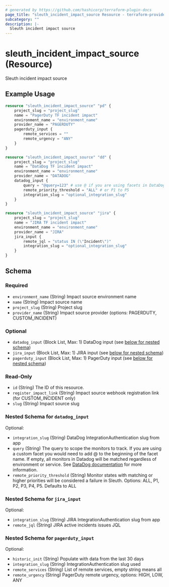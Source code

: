 ```yaml
---
# generated by https://github.com/hashicorp/terraform-plugin-docs
page_title: "sleuth_incident_impact_source Resource - terraform-provider-sleuth"
subcategory: ""
description: |-
  Sleuth incident impact source
---
```


# sleuth_incident_impact_source (Resource)

Sleuth incident impact source

## Example Usage

```terraform
resource "sleuth_incident_impact_source" "pd" {
    project_slug = "project_slug"
    name = "PagerDuty TF incident impact"
    environment_name = "environment_name"
    provider_name = "PAGERDUTY"
    pagerduty_input {
        remote_services = ""
        remote_urgency = "ANY"
    }
}

resource "sleuth_incident_impact_source" "dd" {
    project_slug = "project_slug"
    name = "DataDog TF incident impact"
    environment_name = "environment_name"
    provider_name = "DATADOG"
    datadog_input {
        query = "@query=123" # use @ if you are using facets in DataDog
        remote_priority_threshold = "ALL" # or P1 to P5
        integration_slug = "optional_integration_slug"
    }
}

resource "sleuth_incident_impact_source" "jira" {
    project_slug = "project_slug"
    name = "JIRA TF incident impact"
    environment_name = "environment_name"
    provider_name = "JIRA"
    jira_input {
        remote_jql = "status IN (\"Incident\")"
        integration_slug = "optional_integration_slug"
    }
}
```

<!-- schema generated by tfplugindocs -->
## Schema

### Required

- `environment_name` (String) Impact source environment name
- `name` (String) Impact source name
- `project_slug` (String) Project slug
- `provider_name` (String) Impact source provider (options: PAGERDUTY, CUSTOM_INCIDENT)

### Optional

- `datadog_input` (Block List, Max: 1) DataDog input (see [below for nested schema](#nestedblock--datadog_input))
- `jira_input` (Block List, Max: 1) JIRA input (see [below for nested schema](#nestedblock--jira_input))
- `pagerduty_input` (Block List, Max: 1) PagerDuty input (see [below for nested schema](#nestedblock--pagerduty_input))

### Read-Only

- `id` (String) The ID of this resource.
- `register_impact_link` (String) Impact source webhook registration link (for CUSTOM_INCIDENT only)
- `slug` (String) Impact source slug

<a id="nestedblock--datadog_input"></a>
### Nested Schema for `datadog_input`

Optional:

- `integration_slug` (String) DataDog IntegrationAuthentication slug from app
- `query` (String) The query to scope the monitors to track. If you are using a custom facet you would need to add @ to the beginning of the facet name. If empty, all monitors in Datadog will be matched regardless of environment or service.
See [DataDog documentation](https://docs.datadoghq.com/monitors/manage/search/) for more information.
- `remote_priority_threshold` (String) Monitor states with matching or higher priorities will be considered a failure in Sleuth. 
Options: ALL, P1, P2, P3, P4, P5. Defaults to ALL


<a id="nestedblock--jira_input"></a>
### Nested Schema for `jira_input`

Optional:

- `integration_slug` (String) JIRA IntegrationAuthentication slug from app
- `remote_jql` (String) JIRA active incidents issues JQL


<a id="nestedblock--pagerduty_input"></a>
### Nested Schema for `pagerduty_input`

Optional:

- `historic_init` (String) Populate with data from the last 30 days
- `integration_slug` (String) IntegrationAuthentication slug used
- `remote_services` (String) List of remote services, empty string means all
- `remote_urgency` (String) PagerDuty remote urgency, options: HIGH, LOW, ANY


